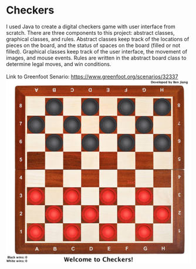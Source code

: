 # Checkers
I used Java to create a digital checkers game with user interface from scratch. There are three components to this project: abstract classes, graphical classes, and rules. Abstract classes keep track of the locations of pieces on the board, and the status of spaces on the board (filled or not filled). Graphical classes keep track of the user interface, the movement of images, and mouse events. Rules are written in the abstract board class to determine legal moves, and win conditions.  
<br>
Link to Greenfoot Senario: https://www.greenfoot.org/scenarios/32337
<br>
![alt text](https://github.com/HexinJ/Checkers/blob/main/Checkers.png)
